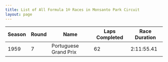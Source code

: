 ```yaml
---
title: List of All Formula 1® Races in Monsanto Park Circuit
layout: page
---
```



| Season | Round | Name | Laps Completed | Race Duration |
|--|--|--|--|--|
| 1959 | 7 | Portuguese Grand Prix | 62 | 2:11:55.41 |


